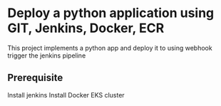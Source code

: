 # Deploy a python application using GIT, Jenkins, Docker, ECR

This project implements a python app and deploy it to using webhook trigger the jenkins pipeline  

## Prerequisite
Install jenkins
Install Docker
EKS cluster

